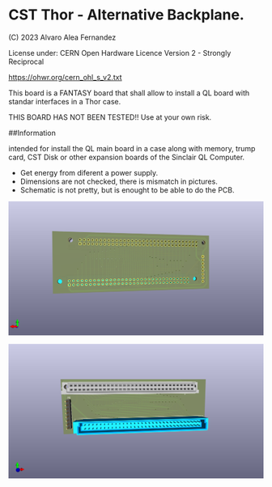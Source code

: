 # CST Thor - Alternative Backplane.

(C) 2023 Alvaro Alea Fernandez

License under: CERN Open Hardware Licence Version 2 - Strongly Reciprocal

https://ohwr.org/cern_ohl_s_v2.txt

This board is a FANTASY board that shall allow to install a QL board with standar interfaces in a Thor case.

THIS BOARD HAS NOT BEEN TESTED!! Use at your own risk.

##Information

intended for install the QL main board in a case along with memory, trump card, CST Disk or other expansion boards of the Sinclair QL Computer.

* Get energy from diferent a power supply.
* Dimensions are not checked, there is mismatch in pictures.
* Schematic is not pretty, but is enought to be able to do the PCB.

![My image](Thor_30_backplane_solderside.png)

![My image](Thor_30_backplane_compside.png)

